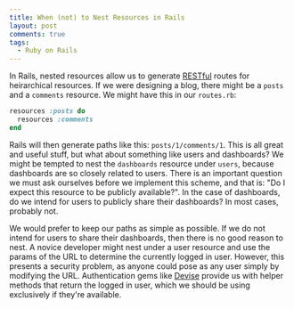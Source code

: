```yaml
---
title: When (not) to Nest Resources in Rails
layout: post
comments: true
tags:
  - Ruby on Rails
---
```

In Rails, nested resources allow us to generate [RESTful][1] routes for heirarchical resources. If we were designing a blog, there might be a `posts` and a `comments` resource. We might have this in our `routes.rb`:

```ruby
resources :posts do
  resources :comments
end
```

Rails will then generate paths like this: `posts/1/comments/1`. This is all great and useful stuff, but what about something like users and dashboards?<span id="more"></span> We might be tempted to nest the `dashboards` resource under `users`, because dashboards are so closely related to users. There is an important question we must ask ourselves before we implement this scheme, and that is: "Do I expect this resource to be publicly available?". In the case of dashboards, do we intend for users to publicly share their dashboards? In most cases, probably not.

We would prefer to keep our paths as simple as possible. If we do not intend for users to share their dashboards, then there is no good reason to nest. A novice developer might nest under a user resource and use the params of the URL to determine the currently logged in user. However, this presents a security problem, as anyone could pose as any user simply by modifying the URL. Authentication gems like [Devise][2] provide us with helper methods that return the logged in user, which we should be using exclusively if they're available.

[1]: http://en.wikipedia.org/wiki/Representational_state_transfer
[2]: https://github.com/plataformatec/devise
